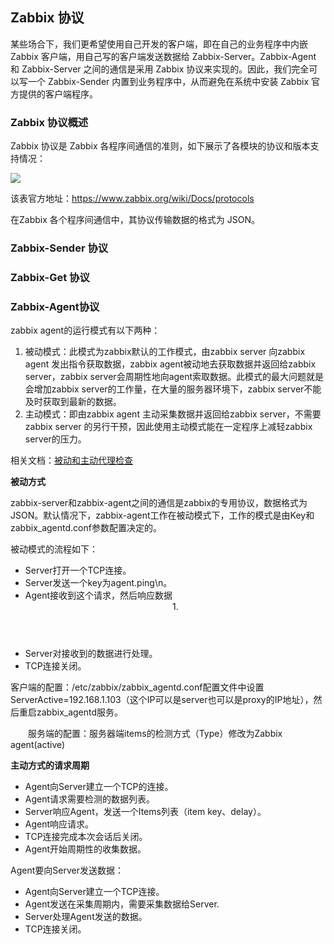 ## Zabbix 协议

某些场合下，我们更希望使用自己开发的客户端，即在自己的业务程序中内嵌 Zabbix 客户端，用自己写的客户端发送数据给 Zabbix-Server。Zabbix-Agent 和 Zabbix-Server 之间的通信是采用 Zabbix 协议来实现的。因此，我们完全可以写一个 Zabbix-Sender 内置到业务程序中，从而避免在系统中安装 Zabbix 官方提供的客户端程序。

### Zabbix 协议概述

Zabbix 协议是 Zabbix 各程序间通信的准则，如下展示了各模块的协议和版本支持情况：

<div>
    <image src="../img/zabbix-protocols.png"></image>
</div>

该表官方地址：<https://www.zabbix.org/wiki/Docs/protocols>

在Zabbix 各个程序间通信中，其协议传输数据的格式为 JSON。

### Zabbix-Sender 协议



### Zabbix-Get 协议



### Zabbix-Agent协议

zabbix agent的运行模式有以下两种：

1. 被动模式：此模式为zabbix默认的工作模式，由zabbix server 向zabbix agent 发出指令获取数据，zabbix agent被动地去获取数据并返回给zabbix server，zabbix server会周期性地向agent索取数据。此模式的最大问题就是会增加zabbix server的工作量，在大量的服务器环境下，zabbix server不能及时获取到最新的数据。
2. 主动模式：即由zabbix agent 主动采集数据并返回给zabbix server，不需要zabbix server 的另行干预，因此使用主动模式能在一定程序上减轻zabbix server的压力。

相关文档：[被动和主动代理检查](<https://www.zabbix.com/documentation/3.4/zh/manual/appendix/items/activepassive>)

**被动方式**

zabbix-server和zabbix-agent之间的通信是zabbix的专用协议，数据格式为JSON。默认情况下，zabbix-agent工作在被动模式下，工作的模式是由Key和zabbix_agentd.conf参数配置决定的。

被动模式的流程如下：

- Server打开一个TCP连接。
- Server发送一个key为agent.ping\n。
- Agent接收到这个请求，然后响应数据<HEADER><DATALEN>1.
- Server对接收到的数据进行处理。
- TCP连接关闭。

客户端的配置：/etc/zabbix/zabbix_agentd.conf配置文件中设置ServerActive=192.168.1.103（这个IP可以是server也可以是proxy的IP地址），然后重启zabbix_agentd服务。

　　服务端的配置：服务器端items的检测方式（Type）修改为Zabbix agent(active)

**主动方式的请求周期**

- Agent向Server建立一个TCP的连接。
- Agent请求需要检测的数据列表。
- Server响应Agent，发送一个Items列表（item key、delay）。
- Agent响应请求。
- TCP连接完成本次会话后关闭。
- Agent开始周期性的收集数据。

Agent要向Server发送数据：

- Agent向Server建立一个TCP连接。
- Agent发送在采集周期内，需要采集数据给Server.
- Server处理Agent发送的数据。
- TCP连接关闭。